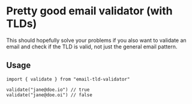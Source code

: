 # Pretty good email validator (with TLDs)

This should hopefully solve your problems if you also want to validate an email and check if the TLD is valid, not just the general email pattern.

## Usage
```
import { validate } from "email-tld-validator"

validate("jane@doe.io") // true
validate("jane@doe.oi") // false
```
